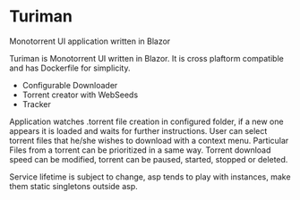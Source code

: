 # Turiman
Monotorrent UI application written in Blazor

Turiman is Monotorrent UI written in Blazor. It is cross plaftorm compatible and has Dockerfile for simplicity.

* Configurable Downloader
* Torrent creator with WebSeeds
* Tracker

Application watches .torrent file creation in configured folder, if a new one appears it is loaded and waits for further instructions.
User can select torrent files that he/she wishes to download with a context menu.
Particular Files from a torrent can be prioritized in a same way.
Torrent download speed can be modified, torrent can be paused, started, stopped or deleted.

Service lifetime is subject to change, asp tends to play with instances, make them static singletons outside asp.
